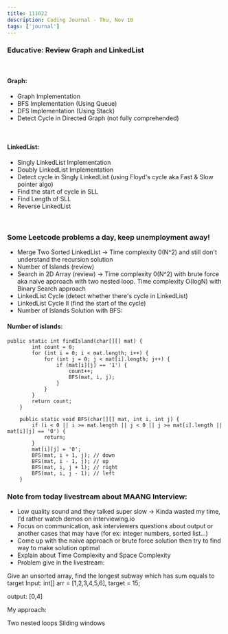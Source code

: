 ```yaml
---
title: 111022
description: Coding Journal - Thu, Nov 10
tags: ['journal']
---
```


### Educative: Review Graph and LinkedList

<br>

#### Graph:

- Graph Implementation
- BFS Implementation (Using Queue)
- DFS Implementation (Using Stack)
- Detect Cycle in Directed Graph (not fully comprehended)

<br>

#### LinkedList:

- Singly LinkedList Implementation
- Doubly LinkedList Implementation
- Detect cycle in Singly LinkedList (using Floyd's cycle aka Fast & Slow pointer algo)
- Find the start of cycle in SLL
- Find Length of SLL
- Reverse LinkedList

<br>

### Some Leetcode problems a day, keep unemployment away!

- Merge Two Sorted LinkedList -> Time complexity 0(N^2) and still don't understand the recursion solution
- Number of Islands (review)
- Search in 2D Array (review) -> Time complexity 0(N^2) with brute force aka naive approach with two nested loop. Time complexity O(logN) with Binary Search approach
- LinkedList Cycle (detect whether there's cycle in LinkedList)
- LinkedList Cycle II (find the start of the cycle)
- Number of Islands Solution with BFS:


#### Number of islands: 
```
public static int findIsland(char[][] mat) {
        int count = 0;
        for (int i = 0; i < mat.length; i++) {
            for (int j = 0; j < mat[i].length; j++) {
                if (mat[i][j] == '1') {
                    count++;
                    BFS(mat, i, j);
                }
            }
        }
        return count;
    }

    public static void BFS(char[][] mat, int i, int j) {
        if (i < 0 || i >= mat.length || j < 0 || j >= mat[i].length || mat[i][j] == '0') {
            return;
        }
        mat[i][j] = '0';
        BFS(mat, i + 1, j); // down
        BFS(mat, i - 1, j); // up
        BFS(mat, i, j + 1); // right
        BFS(mat, i, j - 1); // left
    }
```

### Note from today livestream about MAANG Interview:
- Low quality sound and they talked super slow -> Kinda wasted my time, I'd rather watch demos on interviewing.io
- Focus on communication, ask interviewers questions about output or another cases that may have (for ex: integer numbers, sorted list...)
- Come up with the naive approach or brute force solution then try to find way to make solution optimal
- Explain about Time Complexity and Space Complexity
- Problem give in the livestream:

Give an unsorted array, find the longest subway which has sum equals to target Input: int[] arr = [1,2,3,4,5,6], target = 15;

output: [0,4]

My approach:

Two nested loops
Sliding windows
